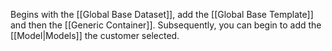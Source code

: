 Begins with the [[Global Base Dataset]], add the [[Global Base Template]] and then the [[Generic Container]]. Subsequently, you can begin to add the [[Model|Models]] the customer selected.
